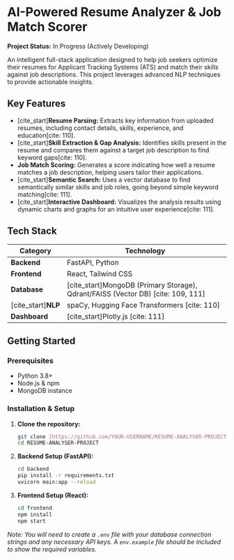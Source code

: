 # AI-Powered Resume Analyzer & Job Match Scorer

**Project Status:** In Progress (Actively Developing)

An intelligent full-stack application designed to help job seekers optimize their resumes for Applicant Tracking Systems (ATS) and match their skills against job descriptions. This project leverages advanced NLP techniques to provide actionable insights.

## Key Features

-   [cite_start]**Resume Parsing:** Extracts key information from uploaded resumes, including contact details, skills, experience, and education[cite: 110].
-   [cite_start]**Skill Extraction & Gap Analysis:** Identifies skills present in the resume and compares them against a target job description to find keyword gaps[cite: 110].
-   **Job Match Scoring:** Generates a score indicating how well a resume matches a job description, helping users tailor their applications.
-   [cite_start]**Semantic Search:** Uses a vector database to find semantically similar skills and job roles, going beyond simple keyword matching[cite: 111].
-   [cite_start]**Interactive Dashboard:** Visualizes the analysis results using dynamic charts and graphs for an intuitive user experience[cite: 111].

## Tech Stack

| Category      | Technology                                           |
| ------------- | ---------------------------------------------------- |
| **Backend** | FastAPI, Python                                     |
| **Frontend** | React, Tailwind CSS                                  |
| **Database** | [cite_start]MongoDB (Primary Storage), Qdrant/FAISS (Vector DB) [cite: 109, 111] |
| [cite_start]**NLP** | spaCy, Hugging Face Transformers                     [cite: 110] |
| **Dashboard** | [cite_start]Plotly.js                                            [cite: 111] |

## Getting Started

### Prerequisites

-   Python 3.8+
-   Node.js & npm
-   MongoDB instance

### Installation & Setup

1.  **Clone the repository:**
    ```sh
    git clone [https://github.com/YOUR-USERNAME/RESUME-ANALYSER-PROJECT.git](https://github.com/YOUR-USERNAME/RESUME-ANALYSER-PROJECT.git)
    cd RESUME-ANALYSER-PROJECT
    ```

2.  **Backend Setup (FastAPI):**
    ```sh
    cd backend
    pip install -r requirements.txt
    uvicorn main:app --reload
    ```

3.  **Frontend Setup (React):**
    ```sh
    cd frontend
    npm install
    npm start
    ```

*Note: You will need to create a `.env` file with your database connection strings and any necessary API keys. A `env.example` file should be included to show the required variables.*
